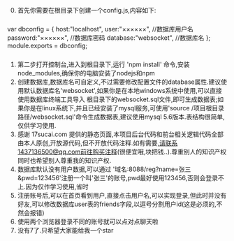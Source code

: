 0. 首先你需要在根目录下创建一个config.js,内容如下:
#####
var dbconfig = {
	host:"localhost",
    user:"××××××",	//数据库用户名
    password:"××××××",	//数据库密码
    database:"websocket",	//数据库名
};
module.exports = dbconfig;
#####
1. 第二步打开控制台,进入到根目录下,运行 'npm install' 命令,安装node_modules,确保你的电脑安装了nodejs和npm
2. 创建数据库,数据库名可自定义,不过需要修改配置文件的database属性.建议使用默认数据库名'websocket',如果你是在本地windows系统中使用,可以直接使用数据库终端工具导入
根目录下的websocket.sql文件,即可生成数据表;如果你是在linux系统下,并且已经安装了mysql服务,可使用'source /项目根目录路径/websocket.sql'命令生成数据表,建议使用mysql 5.6版本.表结构很简单,仅供学习使用.
3. 感谢 17sucai.com 提供的静态页面,本项目后台代码和前台相关逻辑代码全部由本人原创,开放源代码,但不开放代码注释.如有需要,请联系1437136500@qq.com前往购买注释(很便宜哦,块把钱..).尊重别人的知识产权同时也希望别人尊重我的知识产权.
4. 数据库默认没有用户数据,可以通过 '域名:8088/reg?name=张三&pwd=123456'注册一个叫'张三'的账号,pwd最好使用123456,否则会登录不上.因为仅作学习使用,省时
5. 注册账号后,可以在首页看到用户,直接点击用户名,可以实现登录,但此时并没有好友,可以修改数据库user表的friends字段,以逗号分割用户id(这是必须的,不然会报错)
6. 使用两个浏览器登录不同的账号就可以点对点聊天啦
7. 没有7了.只希望大家能给我一个star